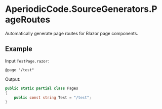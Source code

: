 # AperiodicCode.SourceGenerators.PageRoutes

Automatically generate page routes for Blazor page components.

## Example

Input `TestPage.razor`:

```cshtml
@page "/test"
```

Output:

```cs
public static partial class Pages
{
    public const string Test = "/test";
}
```
